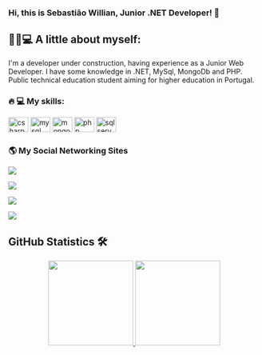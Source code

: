 ### Hi, this is Sebastião Willian, Junior .NET Developer! 👋

## 👨‍💻💻 A little about myself:
<div>
  <p>
    I'm a developer under construction, having experience as a Junior Web Developer. 
    I have some knowledge in .NET, MySql, MongoDb and PHP. 
    Public technical education student aiming for higher education in Portugal.    
  </p>
</div>
<h3>🔥 💻 My skills: </h3>
<!--
https://devicon.dev/ - Baixar os SVG's.
-->
<div style="display": inline_block>
  <img aling="center" alt="csharp" height="30" width="40" src="https://cdn.jsdelivr.net/gh/devicons/devicon/icons/csharp/csharp-line.svg">
  <img aling="center" alt="mysql" height="30" width="40" src="https://cdn.jsdelivr.net/gh/devicons/devicon/icons/mysql/mysql-plain-wordmark.svg">
  <img aling="center" alt="mongo" height="30" width="40" src="https://cdn.jsdelivr.net/gh/devicons/devicon/icons/mongodb/mongodb-original-wordmark.svg">
  <img aling="center" alt="php" height="30" width="40" src="https://cdn.jsdelivr.net/gh/devicons/devicon/icons/php/php-plain.svg">
  <img aling="center" alt="sqlserver" height="30" width="40" src="https://cdn.jsdelivr.net/gh/devicons/devicon/icons/microsoftsqlserver/microsoftsqlserver-plain-wordmark.svg">
  <!-- img aling="center" alt="prometheus" hight="30" width="40" src="https://upload.wikimedia.org/wikipedia/commons/thumb/3/38/Prometheus_software_logo.svg/115px-Prometheus_software_logo.svg.png?20200109082328">
-->
</div>
<!-- ## 🏆 Course 👨‍🎓 Certifications
Description    |  Institute |  Year  | Type
------------ | ---------- | ---- | -----
-->
<!-- 
  https://dev.to/envoy_/150-badges-for-github-pnk - Badges para redes sociais.
  API do WhatsApp - https://api.whatsapp.com/send?phone=seunumerodetelefone&text=sua%20mensagem
-->
<h3>🌎 My Social Networking Sites</h3>
<div>
  <!-- Facebook -->
  <a href="https://www.facebook.com/srwilliansilva" target="_blank"><img src="https://img.shields.io/badge/Facebook-1877F2?style=for-the-badge&logo=facebook&logoColor=white" target="_blank"></a>
  
  <!-- Linkedin -->
  <a href="https://www.linkedin.com/in/sebastiao-willian-pereira-regi-da-silva-2b380418a/" target="_blank"><img src="https://img.shields.io/badge/LinkedIn-0077B5?style=for-the-badge&logo=linkedin&logoColor=white" target="_blank"></a>
  
  <!-- WhatsApp -->
  <a href="https://api.whatsapp.com/send?phone=5527999570725&text=Hi!%20I%20found%20you%20in%20GitHub!" target="_blank"><img src="https://img.shields.io/badge/WhatsApp-25D366?style=for-the-badge&logo=whatsapp&logoColor=white" target="_blank"></a>
</div>
  <!-- Medium -->
  <a href="https://medium.com/@swillian2009" target="_blank"><img src="https://img.shields.io/badge/Medium-12100E?style=for-the-badge&logo=medium&logoColor=white" target="_blank"></a>

## GitHub Statistics 🛠️

<div align="center">
  <a href= "https://github.com/SebastiaoRegiSilva">
  <img height="170em" src="https://github-readme-stats.vercel.app/api?username=SebastiaoRegiSilva&show_icons=true&theme=dark&include_all_commits=true&count_private=true"/>
  <img height="170em" src="https://github-readme-stats.vercel.app/api/top-langs/?username=SebastiaoRegiSilva&layout=compact&langs_count=10&theme=dark"/>
</div>
</div>
              
<!--
**SebastiaoRegiSilva/SebastiaoRegiSilva** is a ✨ _special_ ✨ repository because its `README.md` (this file) appears on your GitHub profile.

Here are some ideas to get you started:

- 🔭 I’m currently working on ...
- 🌱 I’m currently learning ...
- 👯 I’m looking to collaborate on ...
- 🤔 I’m looking for help with ...
- 💬 Ask me about ...
- 📫 How to reach me: ...
- 😄 Pronouns: ...
- ⚡ Fun fact: ...
-->
